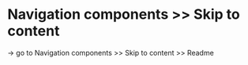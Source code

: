 # Navigation components >> Skip to content

-> go to Navigation components >> Skip to content >> Readme
